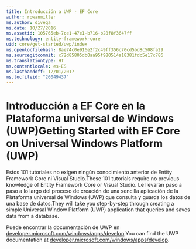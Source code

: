 ```yaml
---
title: Introducción a UWP - EF Core
author: rowanmiller
ms.author: divega
ms.date: 10/27/2016
ms.assetid: 105765eb-7ce1-47e1-b716-b28f8f3647ff
ms.technology: entity-framework-core
uid: core/get-started/uwp/index
ms.openlocfilehash: 8ae74c0e916e2f2c49ff356c70cd5bd8c508fa29
ms.sourcegitcommit: c72d85805db0aa95f980514a18381fdc5e17c786
ms.translationtype: HT
ms.contentlocale: es-ES
ms.lasthandoff: 12/01/2017
ms.locfileid: "26049437"
---
```

# <a name="getting-started-with-ef-core-on-universal-windows-platform-uwp"></a><span data-ttu-id="6335f-102">Introducción a EF Core en la Plataforma universal de Windows (UWP)</span><span class="sxs-lookup"><span data-stu-id="6335f-102">Getting Started with EF Core on Universal Windows Platform (UWP)</span></span>

<span data-ttu-id="6335f-103">Estos 101 tutoriales no exigen ningún conocimiento anterior de Entity Framework Core ni Visual Studio.</span><span class="sxs-lookup"><span data-stu-id="6335f-103">These 101 tutorials require no previous knowledge of Entity Framework Core or Visual Studio.</span></span> <span data-ttu-id="6335f-104">Le llevarán paso a paso a lo largo del proceso de creación de una sencilla aplicación de la Plataforma universal de Windows (UWP) que consulta y guarda los datos de una base de datos.</span><span class="sxs-lookup"><span data-stu-id="6335f-104">They will take you step-by-step through creating a simple Universal Window Platform (UWP) application that queries and saves data from a database.</span></span>

<span data-ttu-id="6335f-105">Puede encontrar la documentación de UWP en [developer.microsoft.com/windows/apps/develop](https://developer.microsoft.com/windows/apps/develop).</span><span class="sxs-lookup"><span data-stu-id="6335f-105">You can find the UWP documentation at [developer.microsoft.com/windows/apps/develop](https://developer.microsoft.com/windows/apps/develop).</span></span>
